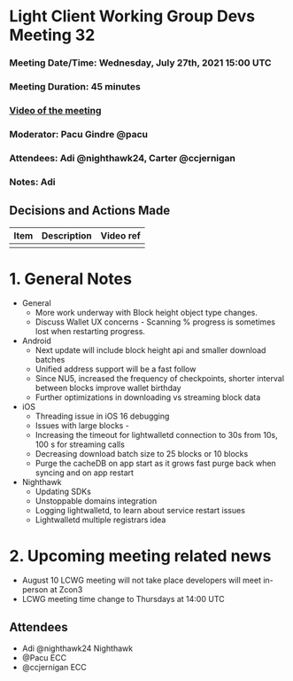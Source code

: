 # Light Client Working Group Devs Meeting 32
### Meeting Date/Time: Wednesday, July 27th, 2021 15:00 UTC
### Meeting Duration: 45 minutes
### [Video of the meeting](not-recorded)
### Moderator: Pacu Gindre @pacu
### Attendees: Adi @nighthawk24, Carter @ccjernigan
### Notes: Adi

## Decisions and Actions Made
| Item | Description | Video ref |
| ------------- | ----------- | --------- |
| | ||


# 1. General Notes
* General
  - More work underway with Block height object type changes.
  - Discuss Wallet UX concerns - Scanning % progress is sometimes lost when restarting progress.
* Android
  - Next update will include block height api and smaller download batches
  - Unified address support will be a fast follow
  - Since NU5, increased the frequency of checkpoints, shorter interval between blocks improve wallet birthday
  - Further optimizations in downloading vs streaming block data
* iOS
  - Threading issue in iOS 16 debugging
  - Issues with large blocks - 
  - Increasing the timeout for lightwalletd connection to 30s from 10s, 100 s for streaming calls
  - Decreasing download batch size to 25 blocks or 10 blocks
  - Purge the cacheDB on app start as it grows fast purge back when syncing and on app restart
* Nighthawk
  - Updating SDKs
  - Unstoppable domains integration
  - Logging lightwalletd, to learn about service restart issues
  - Lightwalletd multiple registrars idea

# 2. Upcoming meeting related news
* August 10 LCWG meeting will not take place developers will meet in-person at Zcon3
* LCWG meeting time change to Thursdays at 14:00 UTC

## Attendees
* Adi @nighthawk24 Nighthawk
* @Pacu ECC
* @ccjernigan ECC